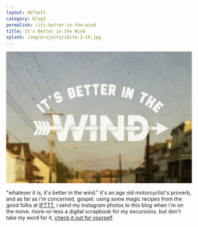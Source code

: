 ```yaml
---
layout: default
category: blog3
permalink: /its-better-in-the-wind
title: It's Better in the Wind
splash: /img/projects/ibitw-2-th.jpg
---
```


![better in the wind](../img/projects/ibitw.jpg)

"whatever it is, it's better in the wind." it's an age old motorcyclist's proverb, and as far as i'm concerned, gospel. using some magic recipes from the good folks at [IFTTT](https://ifttt.com/), i send my instagram photos to this blog when i'm on the move. more-or-less a digital scrapbook for my excursions. but don't take my word for it, [check it out for yourself](http://its-better-in-the-wind.tumblr.com/).